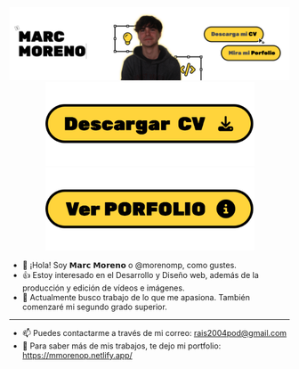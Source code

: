 
<div align="center">
  <img src ="./banner-github.jpg" />
</div>

<div display="flex" align="center">
   <a href="./Marc Moreno CV.pdf" target="_blank">
       <img src ="./button-cv.png" height="150px" />
   </a>
  
   <a href="https://mmorenop.netlify.app/" target="_blank"> 
       <img src ="./button-porfolio-new.png" height="150px" />
   </a>
</div>

- 👋 ¡Hola! Soy 𝗠𝗮𝗿𝗰 𝗠𝗼𝗿𝗲𝗻𝗼 o @morenomp, como gustes.
- 👍 Estoy interesado en el Desarrollo y Diseño web, además de la producción y edición de vídeos e imágenes.
- 🌱 Actualmente busco trabajo de lo que me apasiona. También comenzaré mi segundo grado superior.
- - - - - - - - - 
- 📫 Puedes contactarme a través de mi correo: rais2004pod@gmail.com
- 👀 Para saber más de mis trabajos, te dejo mi portfolio: https://mmorenop.netlify.app/

<!---
morenomp/morenomp is a ✨ special ✨ repository because its `README.md` (this file) appears on your GitHub profile.
You can click the Preview link to take a look at your changes.
--->
